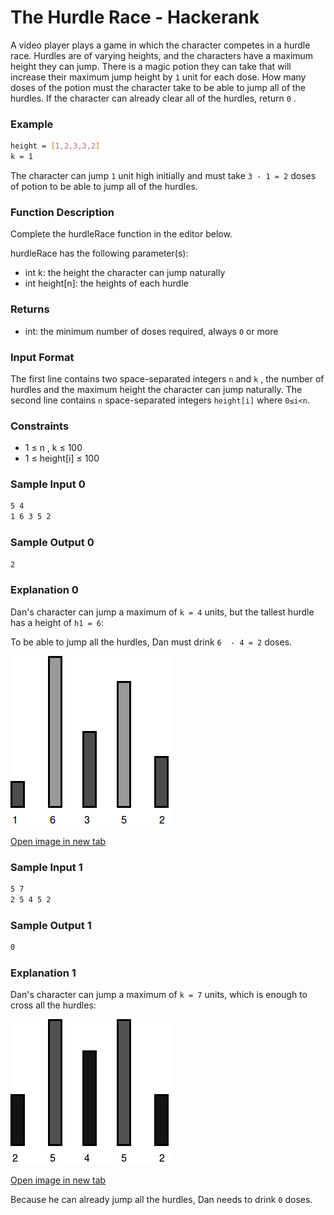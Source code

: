 # The Hurdle Race  - Hackerank

A video player plays a game in which the character competes in a hurdle race. Hurdles are of varying heights, and the characters have a maximum height they can jump. There is a magic potion they can take that will increase their maximum jump height by `1` unit for each dose. How many doses of the potion must the character take to be able to jump all of the hurdles. If the character can already clear all of the hurdles, return `0` .

### Example

```bash
height = [1,2,3,3,2]
k = 1
```

The character can jump `1` unit high initially and must take `3 - 1 = 2` doses of potion to be able to jump all of the hurdles.

### Function Description

Complete the hurdleRace function in the editor below.

hurdleRace has the following parameter(s):

* int k: the height the character can jump naturally
* int height[n]: the heights of each hurdle

### Returns

* int: the minimum number of doses required, always `0` or more

### Input Format

The first line contains two space-separated integers `n` and `k` , the number of hurdles and the maximum height the character can jump naturally.
The second line contains `n` space-separated integers  `height[i]` where `0≤i<n`.

### Constraints
* 1 ≤ n , k ≤ 100
* 1 ≤ height[i] ≤ 100 

### Sample Input 0
```bash
5 4
1 6 3 5 2
```

### Sample Output 0
```bash
2
```

### Explanation 0
Dan's character can jump a maximum of ` k = 4 `  units, but the tallest hurdle has a height of ` h1 = 6 `:

To be able to jump all the hurdles, Dan must drink ` 6  - 4 = 2 `  doses.

![Tallest hurdle illustration](asset1.png)

[Open image in new tab](asset1.png)

### Sample Input 1
```bash
5 7
2 5 4 5 2
```

### Sample Output 1
```bash
0
```

### Explanation 1
Dan's character can jump a maximum of ` k = 7 ` units, which is enough to cross all the hurdles:

![All hurdles cleared illustration](asset2.png)

[Open image in new tab](asset2.png)

Because he can already jump all the hurdles, Dan needs to drink ` 0 ` doses.